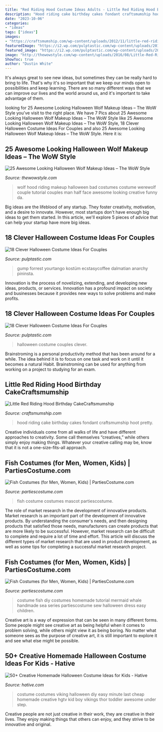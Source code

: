 ```yaml
---
title: "Red Riding Hood Costume Ideas Adults - Little Red Riding Hood Birthday Cakecraftsmumship"
description: "Hood riding cake birthday cakes fondant craftsmumship hoot pretty"
date: "2023-10-06"
categories:
- "ideas"
tags: ["ideas"]
images:
- "https://craftsmumship.com/wp-content/uploads/2012/11/little-red-riding-hood-birthday-cake1.jpg"
featuredImage: "https://i2.wp.com/pulptastic.com/wp-content/uploads/2016/10/57ff675cb5720.jpg?w=662"
featured_image: "https://i2.wp.com/pulptastic.com/wp-content/uploads/2016/10/57ff675cb5720.jpg?w=662"
image: "http://thewowstyle.com/wp-content/uploads/2016/08/Little-Red-Riding-Hood-Wolf-Makeup.jpg"
ShowToc: true
author: "Dustin White"
---
```



It's always great to see new ideas, but sometimes they can be really hard to bring to life. That's why it's so important that we keep our minds open to possibilities and keep learning. There are so many different ways that we can improve our lives and the world around us, and it's important to take advantage of them.

	

		
looking for 25 Awesome Looking Halloween Wolf Makeup Ideas – The WoW Style you've visit to the right place. We have 7 Pics about 25 Awesome Looking Halloween Wolf Makeup Ideas – The WoW Style like 25 Awesome Looking Halloween Wolf Makeup Ideas – The WoW Style, 18 Clever Halloween Costume Ideas For Couples and also 25 Awesome Looking Halloween Wolf Makeup Ideas – The WoW Style. Here it is:
		
    
## 25 Awesome Looking Halloween Wolf Makeup Ideas – The WoW Style

<img loading=lazy src="http://thewowstyle.com/wp-content/uploads/2016/08/Little-Red-Riding-Hood-Wolf-Makeup.jpg" onerror="this.onerror=null;this.src='https://tse2.mm.bing.net/th?id=OIP.VqkDC6yivf1fz1mmS_pQKAHaJ4&amp;pid=15.1';" alt="25 Awesome Looking Halloween Wolf Makeup Ideas – The WoW Style">

_Source: thewowstyle.com_

>wolf hood riding makeup halloween bad costumes costume werewolf couple tutorial couples man half face awesome looking creative funny da. 

	

Big ideas are the lifeblood of any startup. They foster creativity, motivation, and a desire to innovate. However, most startups don't have enough big ideas to get them started. In this article, we'll explore 5 pieces of advice that can help your startup have more big ideas.

    
## 18 Clever Halloween Costume Ideas For Couples

<img loading=lazy src="https://pulptastic.com/wp-content/uploads/2016/10/57ff675db1b3f.jpg" onerror="this.onerror=null;this.src='https://tse3.mm.bing.net/th?id=OIP.FBFs2wekZpUPduDtDRmaLwHaNK&amp;pid=15.1';" alt="18 Clever Halloween Costume Ideas For Couples">

_Source: pulptastic.com_

>gump forrest yourtango kostüm ecstasycoffee dalmatian anarchy pininsta. 

	

Innovation is the process of novelizing, extending, and developing new ideas, products, or services. Innovation has a profound impact on society and businesses because it provides new ways to solve problems and make profits.

    
## 18 Clever Halloween Costume Ideas For Couples

<img loading=lazy src="https://i2.wp.com/pulptastic.com/wp-content/uploads/2016/10/57ff675cb5720.jpg?w=662" onerror="this.onerror=null;this.src='https://tse4.mm.bing.net/th?id=OIP.Z4IXfFnYEMrXGxmBIvojoQHaLH&amp;pid=15.1';" alt="18 Clever Halloween Costume Ideas For Couples">

_Source: pulptastic.com_

>halloween costume couples clever. 

	

Brainstroming is a personal productivity method that has been around for a while. The idea behind it is to focus on one task and work on it until it becomes a natural Habit. Brainstroming can be used for anything from working on a project to studying for an exam.

    
## Little Red Riding Hood Birthday CakeCraftsmumship

<img loading=lazy src="https://craftsmumship.com/wp-content/uploads/2012/11/little-red-riding-hood-birthday-cake1.jpg" onerror="this.onerror=null;this.src='https://tse1.mm.bing.net/th?id=OIP.Vfr9cGYY6qnjiZDFq0rTqQHaLH&amp;pid=15.1';" alt="Little Red Riding Hood Birthday CakeCraftsmumship">

_Source: craftsmumship.com_

>hood riding cake birthday cakes fondant craftsmumship hoot pretty. 

	

Creative individuals come from all walks of life and have different approaches to creativity. Some call themselves “creatives,” while others simply enjoy making things. Whatever your creative calling may be, know that it is not a one-size-fits-all approach.

    
## Fish Costumes (for Men, Women, Kids) | PartiesCostume.com

<img loading=lazy src="https://www.partiescostume.com/wp-content/uploads/2016/02/Fish-Mascot-Costume.jpg" onerror="this.onerror=null;this.src='https://tse4.mm.bing.net/th?id=OIP.4t1H08rG67vtaEj8PMa2wgHaKu&amp;pid=15.1';" alt="Fish Costumes (for Men, Women, Kids) | PartiesCostume.com">

_Source: partiescostume.com_

>fish costume costumes mascot partiescostume. 

	

The role of market research in the development of innovative products.
Market research is an important part of the development of innovative products. By understanding the consumer's needs, and then designing products that satisfied those needs, manufacturers can create products that are more likely to be successful. However, market research can be difficult to complete and require a lot of time and effort. This article will discuss the different types of market research that are used in product development, as well as some tips for completing a successful market research project.

    
## Fish Costumes (for Men, Women, Kids) | PartiesCostume.com

<img loading=lazy src="https://www.partiescostume.com/wp-content/uploads/2016/02/Homemade-Fish-Costume.jpg" onerror="this.onerror=null;this.src='https://tse3.mm.bing.net/th?id=OIP.iLBTr0ZIIeBXSmBgzpHRWAHaJ3&amp;pid=15.1';" alt="Fish Costumes (for Men, Women, Kids) | PartiesCostume.com">

_Source: partiescostume.com_

>costume fish diy costumes homemade tutorial mermaid whale handmade sea series partiescostume sew halloween dress easy children. 

	

Creative art is a way of expression that can be seen in many different forms. Some people might see creative art as being helpful when it comes to problem solving, while others might view it as being boring. No matter what someone sees as the purpose of creative art, it is still important to explore it and see what else might be possible.

    
## 50+ Creative Homemade Halloween Costume Ideas For Kids - Hative

<img loading=lazy src="https://hative.com/wp-content/uploads/2014/03/costumes-for-kids/14-viking-kid-costume-idea.jpg" onerror="this.onerror=null;this.src='https://tse3.mm.bing.net/th?id=OIP.kBJraeWhzDVoJBml9cWY9gHaKN&amp;pid=15.1';" alt="50+ Creative Homemade Halloween Costume Ideas for Kids - Hative">

_Source: hative.com_

>costume costumes viking halloween diy easy minute last cheap homemade creative hgtv kid boy vikings thor toddler awesome under step. 

	

Creative people are not just creative in their work, they are creative in their lives. They enjoy making things that others can enjoy, and they strive to be innovative and original.

